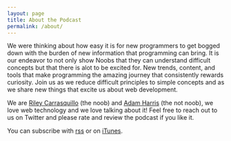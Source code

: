 ```yaml
---
layout: page
title: About the Podcast
permalink: /about/
---
```


 We were thinking about how easy it is for new programmers to get bogged down with the burden of new information that programming can bring. It is our endeavor to not only show Noobs that they can understand difficult concepts but that there is alot to be excited for. New trends, content, and tools that make programming the amazing journey that consistently rewards curiosity. Join us as we reduce difficult principles to simple concepts and as we share new things that excite us about web development.

We are [Riley Carrasquillo](https://twitter.com/portoreekan) (the noob) and [Adam Harris](https://twitter.com/adamCoder) (the not noob), we love web technology and we love talking about it! Feel free to reach out to us on Twitter and please rate and review the podcast if you like it.


You can subscribe with [rss](http://www.weboftomorrowpodcast.com/feed.rss) or on [iTunes](https://itunes.apple.com/us/podcast/web-of-tomorrow/id1033636563).
